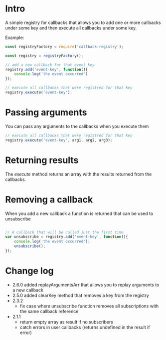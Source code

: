 # Intro

A simple registry for callbacks that allows you to add one or more callbacks
under some key and then execute all callbacks under some key.

Example:

```javascript
const registryFactory = require('callback-registry');

const registry = registryFactory();

// add a new callback for that event key
registry.add('event-key', function(){
    console.log('the event occurred')
});

// execute all callbacks that were registred for that key
registry.execute('event-key');
```

# Passing arguments
You can pass any arguments to the callbacks when you execute them

```javascript
// execute all callbacks that were registred for that key
registry.execute('event-key', arg1, arg2, arg3);
```

# Returning results
The _execute_ method returns an array with the results returned from the callbacks.

# Removing a callback
When you add a new callback a function is returned that can be used to unsubscribe

```javascript

// A callback that will be called just the first time
var unsubscribe = registry.add('event-key', function(){
    console.log('the event occurred');
    unsubscribe();
});

```
# Change log
* 2.6.0
    added replayArgumentsArr that allows you to replay arguments to a new callback
* 2.5.0
    added clearKey method that removes a key from the registry
* 2.3.2
  * fix case where unsubscribe function removes all subscriptions with the same callback reference
* 2.1.1
  * return empty array as result if no subscribers
  * catch errors in user callbacks (returns undefined in the result if error)

